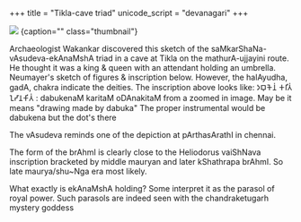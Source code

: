 +++
title = "Tikla-cave triad"
unicode_script = "devanagari"
+++

![](../../../images/Tikla-cave_sankarShaNa-vAsudeva-ekAnaMshA.jpg)
{caption="" class="thumbnail"}



Archaeologist Wakankar discovered this sketch of the saMkarShaNa-vAsudeva-ekAnaMshA triad in a cave at Tikla on the mathurA-ujjayini route. He thought it was a king & queen with an attendant holding an umbrella. Neumayer's sketch of figures & inscription below. However, the halAyudha, gadA, chakra indicate the deities. The inscription above looks like: 𑀤𑀩𑀼𑀓𑁂𑀦𑀁 𑀓𑀭𑀺𑀢𑀁 𑀑𑀟𑀸𑀦𑀓𑀺𑀢𑀁 : dabukenaM karitaM oDAnakitaM from a zoomed in image. May be it means "drawing made by dabuka" The proper instrumental would be dabukena but the dot's there

The vAsudeva reminds one of the depiction at pArthasArathI in chennai. 

The form of the brAhmI is clearly close to the Heliodorus vaiShNava inscription bracketed by middle mauryan and later kShathrapa brAhmI. So late maurya/shu~Nga era most likely. 

What exactly is ekAnaMshA holding? Some interpret it as the parasol of royal power. Such parasols are indeed seen with the chandraketugarh mystery goddess

